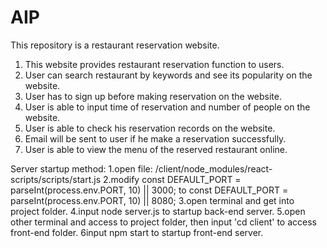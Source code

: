 # AIP
This repository is a restaurant reservation website.

1. This website provides restaurant reservation function to users.
2. User can search restaurant by keywords and see its popularity on the website.
3. User has to sign up before making reservation on the website. 
4. User is able to input time of reservation and number of people on the website. 
5. User is able to check his reservation records on the website.
6. Email will be sent to user if he make a reservation successfully. 
7. User is able to view the menu of the reserved restaurant online.

Server startup method:
1.open file: /client/node_modules/react-scripts/scripts/start.js
2.modify const DEFAULT_PORT = parseInt(process.env.PORT, 10) || 3000;
  to const DEFAULT_PORT = parseInt(process.env.PORT, 10) || 8080;
3.open terminal and get into project folder.
4.input node server.js to startup back-end server.
5.open other terminal and access to project folder, then input 'cd client' to access front-end folder.
6input npm start to startup front-end server.
